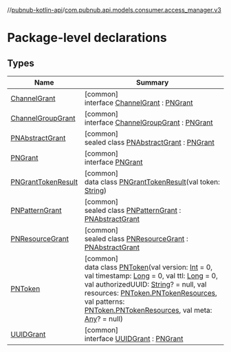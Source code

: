 //[pubnub-kotlin-api](../../index.md)/[com.pubnub.api.models.consumer.access_manager.v3](index.md)

# Package-level declarations

## Types

| Name | Summary |
|---|---|
| [ChannelGrant](-channel-grant/index.md) | [common]<br>interface [ChannelGrant](-channel-grant/index.md) : [PNGrant](-p-n-grant/index.md) |
| [ChannelGroupGrant](-channel-group-grant/index.md) | [common]<br>interface [ChannelGroupGrant](-channel-group-grant/index.md) : [PNGrant](-p-n-grant/index.md) |
| [PNAbstractGrant](-p-n-abstract-grant/index.md) | [common]<br>sealed class [PNAbstractGrant](-p-n-abstract-grant/index.md) : [PNGrant](-p-n-grant/index.md) |
| [PNGrant](-p-n-grant/index.md) | [common]<br>interface [PNGrant](-p-n-grant/index.md) |
| [PNGrantTokenResult](-p-n-grant-token-result/index.md) | [common]<br>data class [PNGrantTokenResult](-p-n-grant-token-result/index.md)(val token: [String](https://kotlinlang.org/api/latest/jvm/stdlib/kotlin/-string/index.html)) |
| [PNPatternGrant](-p-n-pattern-grant/index.md) | [common]<br>sealed class [PNPatternGrant](-p-n-pattern-grant/index.md) : [PNAbstractGrant](-p-n-abstract-grant/index.md) |
| [PNResourceGrant](-p-n-resource-grant/index.md) | [common]<br>sealed class [PNResourceGrant](-p-n-resource-grant/index.md) : [PNAbstractGrant](-p-n-abstract-grant/index.md) |
| [PNToken](-p-n-token/index.md) | [common]<br>data class [PNToken](-p-n-token/index.md)(val version: [Int](https://kotlinlang.org/api/latest/jvm/stdlib/kotlin/-int/index.html) = 0, val timestamp: [Long](https://kotlinlang.org/api/latest/jvm/stdlib/kotlin/-long/index.html) = 0, val ttl: [Long](https://kotlinlang.org/api/latest/jvm/stdlib/kotlin/-long/index.html) = 0, val authorizedUUID: [String](https://kotlinlang.org/api/latest/jvm/stdlib/kotlin/-string/index.html)? = null, val resources: [PNToken.PNTokenResources](-p-n-token/-p-n-token-resources/index.md), val patterns: [PNToken.PNTokenResources](-p-n-token/-p-n-token-resources/index.md), val meta: [Any](https://kotlinlang.org/api/latest/jvm/stdlib/kotlin/-any/index.html)? = null) |
| [UUIDGrant](-u-u-i-d-grant/index.md) | [common]<br>interface [UUIDGrant](-u-u-i-d-grant/index.md) : [PNGrant](-p-n-grant/index.md) |
